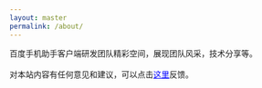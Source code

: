 ```yaml
---
layout: master
permalink: /about/
---
```


百度手机助手客户端研发团队精彩空间，展现团队风采，技术分享等。
<br/>
<br/>
对本站内容有任何意见和建议，可以点击<a href="https://github.com/coolpers/coolpers.github.io/issues" style="color:blue;" target='_blank' rel='me'>这里</a>反馈。
